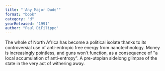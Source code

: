 ```yaml
---
title: "'Any Major Dude'"
format: "book"
category: "d"
yearReleased: "1991"
author: "Paul DiFilippo"
---
```

The whole of North  Africa has become a political isolate thanks to its controversial use of  anti-entropic free energy from nanotechnology. Money is increasingly pointless,  and guns won't function, as a consequence of "a local accumulation of  anti-entropy". A pre-utopian sidelong glimpse of the state in the very act of withering away.
